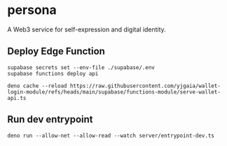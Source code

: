 # persona
A Web3 service for self-expression and digital identity.

## Deploy Edge Function
```
supabase secrets set --env-file ./supabase/.env
supabase functions deploy api
```

```
deno cache --reload https://raw.githubusercontent.com/yjgaia/wallet-login-module/refs/heads/main/supabase/functions-module/serve-wallet-api.ts
```

## Run dev entrypoint
```
deno run --allow-net --allow-read --watch server/entrypoint-dev.ts
```